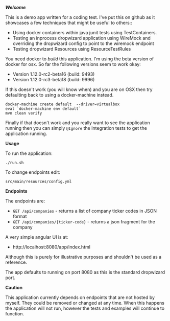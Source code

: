 ***Welcome***

This is a demo app written for a coding test.  I've put this on github as it showcases a few techniques that might be useful to others::
 
 * Using docker containers within java junit tests using TestContainers. 
 * Testing an inprocess dropwizard application using WireMock and overriding the dropwizard config to point to the wiremock endpoint
 * Testing dropwizard Resources using ResourceTestRules

You need docker to *build* this application.  I'm using the beta version of docker for osx.  So far the following versions seem to work okay:
 
 * Version 1.12.0-rc2-beta16 (build: 9493)
 * Version 1.12.0-rc3-beta18 (build: 9996)
 
 If this doesn't work (you will know when) and you are on OSX then try defaulting back to using a docker-machine instead.

```
docker-machine create default  --driver=virtualbox
eval `docker-machine env default`
mvn clean verify
```

Finally if that doesn't work and you really want to see the application running then you can simply `@Ignore` the Integration tests to get the application running.

**Usage**

To run the application:

`./run.sh`

To change endpoints edit:

`src/main/resources/config.yml`

**Endpoints**

The endpoints are:

* `GET /api/companies` - returns a list of company ticker codes in JSON format
* `GET /api/companies/{ticker-code}` - returns a json fragment for the company

A very simple angular UI is at:

* http://localhost:8080/app/index.html

Although this is purely for illustrative purposes and shouldn't be used as a reference.

The app defaults to running on port 8080 as this is the standard dropwizard port.

**Caution**

This application currently depends on endpoints that are not hosted by myself.  They could be removed or changed at any time.  When this happens the application will not run, however the tests and examples will continue to function.

